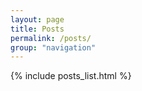 ```yaml
---
layout: page
title: Posts
permalink: /posts/
group: "navigation"
---
```


<section>
{% include posts_list.html %}
</section>
